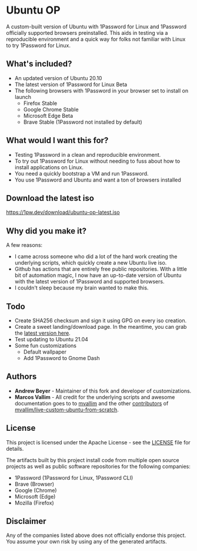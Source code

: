 # Ubuntu OP

A custom-built version of Ubuntu with 1Password for Linux and 1Password officially supported browsers preinstalled. This aids in testing via a reproducible environment and a quick way for folks not familiar with Linux to try 1Password for Linux.

## What's included?

- An updated version of Ubuntu 20.10
- The latest version of 1Password for Linux Beta
- The following browsers with 1Password in your browser set to install on launch
  - Firefox Stable
  - Google Chrome Stable
  - Microsoft Edge Beta
  - Brave Stable (1Password not installed by default)

## What would I want this for?

- Testing 1Password in a clean and reproducible environment.
- To try out 1Password for Linux without needing to fuss about how to install applications on Linux.
- You need a quickly bootstrap a VM and run 1Password.
- You use 1Password and Ubuntu and want a ton of browsers installed

## Download the latest iso

https://1pw.dev/download/ubuntu-op-latest.iso

## Why did you make it?

A few reasons:

- I came across someone who did a lot of the hard work creating the underlying scripts, which quickly create a new Ubuntu live iso.
- Github has actions that are entirely free public repositories. With a little bit of automation magic, I now have an up-to-date version of Ubuntu with the latest version of 1Password and supported browsers.
- I couldn't sleep because my brain wanted to make this.

## Todo

- Create SHA256 checksum and sign it using GPG on every iso creation.
- Create a sweet landing/download page. In the meantime, you can grab the [latest version here](https://1pw.dev/download/ubuntu-op-latest.iso).
- Test updating to Ubuntu 21.04
- Some fun customizations
  - Default wallpaper
  - Add 1Password to Gnome Dash

## Authors

- **Andrew Beyer** - Maintainer of this fork and developer of customizations.
- **Marcos Vallim** - All credit for the underlying scripts and awesome documentation goes to to [mvallim](https://github.com/mvallim) and the other [contributors](https://github.com/mvallim/live-custom-ubuntu-from-scratch/blob/master/CONTRIBUTORS.txt) of [mvallim/live-custom-ubuntu-from-scratch](https://github.com/mvallim/live-custom-ubuntu-from-scratch).

## License

This project is licensed under the Apache License - see the [LICENSE](LICENSE) file for details.

The artifacts built by this project install code from multiple open source projects as well as public software repositories for the following companies:

- 1Password (1Password for Linux, 1Password CLI)
- Brave (Browser)
- Google (Chrome)
- Microsoft (Edge)
- Mozilla (Firefox)

## Disclaimer

Any of the companies listed above does not officially endorse this project. You assume your own risk by using any of the generated artifacts.
